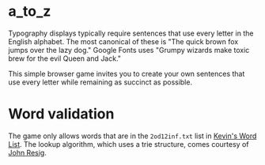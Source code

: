a_to_z
======

Typography displays typically require sentences that use every letter in the English alphabet. The most canonical of these is "The quick brown fox jumps over the lazy dog." Google Fonts uses "Grumpy wizards make toxic brew for the evil Queen and Jack."

This simple browser game invites you to create your own sentences that use every letter while remaining as succinct as possible.

# Word validation
The game only allows words that are in the ```2od12inf.txt``` list in [Kevin's Word List](http://wordlist.sourceforge.net/). The lookup algorithm, which uses a trie structure, comes courtesy of [John Resig](http://ejohn.org/blog/revised-javascript-dictionary-search/).


